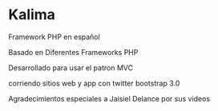 Kalima
======

Framework PHP en español

Basado en Diferentes Frameworks PHP

Desarrollado para usar el patron MVC

corriendo sitios web y app con twitter bootstrap 3.0

Agradecimientos especiales a Jaisiel Delance por sus videos
